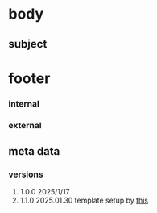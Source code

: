 # body
## subject
# footer
### internal
### external
## meta data
### versions 
1. 1.0.0 2025/1/17
2. 1.1.0 2025.01.30
template setup by [this](https://help.obsidian.md/web-clipper/variables)
